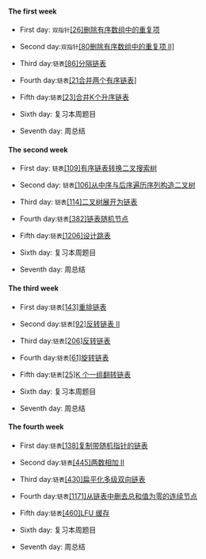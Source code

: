#### The first week

* First day: `双指针`[[26]删除有序数组中的重复项](https://leetcode-cn.com/problems/remove-duplicates-from-sorted-array/)

* Second day:`双指针`[[80删除有序数组中的重复项 II]](https://leetcode-cn.com/problems/remove-duplicates-from-sorted-array-ii/)

* Third day:`链表`[[86]分隔链表](https://leetcode-cn.com/problems/partition-list/)

* Fourth day:`链表`[[21合并两个有序链表]](https://leetcode-cn.com/problems/merge-two-sorted-lists/)

* Fifth day:`链表`[[23]合并K个升序链表](https://leetcode-cn.com/problems/merge-k-sorted-lists/)

* Sixth day: 复习本周题目

* Seventh day: 周总结

#### The second week

* First day: `链表`[[109]有序链表转换二叉搜索树](https://leetcode-cn.com/problems/convert-sorted-list-to-binary-search-tree/)

* Second day: `链表`[[106]从中序与后序遍历序列构造二叉树](https://leetcode-cn.com/problems/construct-binary-tree-from-inorder-and-postorder-traversal/)

* Third day: `链表`[[114]二叉树展开为链表](https://leetcode-cn.com/problems/flatten-binary-tree-to-linked-list/)

* Fourth day:`链表`[[382]链表随机节点](https://leetcode-cn.com/problems/linked-list-random-node/)

* Fifth day:`链表`[[1206]设计跳表](https://leetcode-cn.com/problems/design-skiplist/)

* Sixth day: 复习本周题目

* Seventh day: 周总结

#### The third week

* First day:`链表`[[143]重排链表](https://leetcode-cn.com/problems/reorder-list/)

* Second day:`链表`[[92]反转链表 II](https://leetcode-cn.com/problems/reverse-linked-list-ii/)

* Third day:`链表`[[206]反转链表](https://leetcode-cn.com/problems/reverse-linked-list/)

* Fourth day:`链表`[[61]旋转链表](https://leetcode-cn.com/problems/rotate-list/)

* Fifth day:`链表`[[25]K 个一组翻转链表](https://leetcode-cn.com/problems/reverse-nodes-in-k-group/)

* Sixth day: 复习本周题目

* Seventh day: 周总结

#### The fourth week

* First day:`链表`[[138]复制带随机指针的链表](https://leetcode-cn.com/problems/copy-list-with-random-pointer/)

* Second day:`链表`[[445]两数相加 II](https://leetcode-cn.com/problems/add-two-numbers-ii/)

* Third day:`链表`[[430]扁平化多级双向链表](https://leetcode-cn.com/problems/flatten-a-multilevel-doubly-linked-list/)

* Fourth day:`链表`[[1171]从链表中删去总和值为零的连续节点](https://leetcode-cn.com/problems/remove-zero-sum-consecutive-nodes-from-linked-list/)

* Fifth day:`链表`[[460]LFU 缓存](https://leetcode-cn.com/problems/lfu-cache/)

* Sixth day: 复习本周题目

* Seventh day: 周总结
